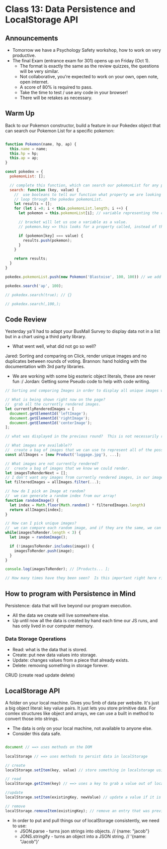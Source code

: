 # Class 13: Data Persistence and LocalStorage API

## Announcements

* Tomorrow we have a Psychology Safety workshop, how to work on very productive.
* The final Exam (entrance exam for 301) opens up on Friday (Oct 1).
  * The format is exactly the same as the review quizzes, the questions will be very similar.
  * Not collaborative, you're expected to work on your own, open note, open internet.
  * A score of 80% is required to pass.
  * Take the time to test / use any code in your browser!
  * There will be retakes as necessary.

## Warm Up

Back to our Pokemon constructor, build a feature in our Pokedex object that can search our Pokemon List for a specific pokemon:

```js

function Pokemon(name, hp, ap) {
  this.name = name;
  this.hp = hp;
  this.ap = ap;
}

const pokedex = {
  pokemonList: [];

  // complete this function, which can search our pokemonList for any pokemon by name, hitpoints, or attackpoints, if no pokemon is found, just return null.
  search: function (key, value) {
    //  use booleans to tell our function what property we are looking for?
    // loop through the pokedex pokemonList.
    let results = [];
    for (let i =0; i < this.pokemonList.length; i ++) {
      let pokemon = this.pokemonList[i]; // variable representing the current pokemon in the loop.

      // bracket will let us use a variable as a value.
      // pokemon.key => this looks for a property called, instead of the value that "key" represents

      if (pokemon[key] === value) {
        results.push(pokemon);
      }
    }

    return results;
  }
}

pokedex.pokemonList.push(new Pokemon('Blastoise', 100, 100)) // we add pokemon here

pokedex.search('ap', 100);

// pokedex.search(true); // {}

// pokedex.search(,100,);

```

## Code Review

Yesterday ya'll had to adapt your BusMall Survey to display data not in a list but in a chart using a third party library.

* What went well, what did not go so well?
  
Jared: Sorting and comparing on Click, render unique images and no duplicates between rounds of voting.
Brannon: hand holding with the documentation with 3rd party libraries.
* We are working with some big esoteric object literals, these are never fun :/
Jordan: Getting some Pseudo code to help with code writing.

```js
// Sorting and comparing Images in order to display all unique images with the next round of voting. 

// What is being shown right now on the page?
//  grab all the currently rendered images.
let currentlyRenderedImages = [
  document.getElementId('leftImage');
  document.getElementId('rightImage');
  document.getElementId('centerImage');
];

// what was displayed in the previous round?  This is not necessarily required on click.

// What images are available??
//  create a bag of images that we can use to represent all of the possible products.
const allImages = [new Product('luggage.jpg'), ...];

// What images are not currently rendered?
//  create a bag of images that we know we could render.
let imagesToRenderNext = [];
// I don't want any images from currently rendered images, in our images to renderNext.
let filteredImages = allImages.filter(...);

// how do I pick an Image at random?
//  we can generate a random index from our array!
function randomImage() {
  let index = Math.floor(Math.random() * filteredImages.length)
  return allImages[index];
}

// How can I pick unique images?
//  we can compare each random image, and if they are the same, we can regenerate an image for any duplicates.
while(imagesToRender.length < 3) {
  let image = randomImage();

  if (!imagesToRender.includes(image)) {
    imagesToRender.push(image);
  }
}

console.log(imagesToRender); // [Products... ];

// How many times have they been seen?  Is this important right here right now? Maybe maybe not?

```

## How to program with Persistence in Mind

Persistence: data that will live beyond our program execution.

* All the data we create will live somewhere else.
* Up until now all the data is created by hand each time our JS runs, and has only lived in our computer memory.

### Data Storage Operations

* Read: what is the data that is stored.
* Create: put new data values into storage.
* Update: changes values from a piece that already exists.
* Delete: removing something in storage forever.

CRUD (create read update delete)

## LocalStorage API

A folder on your local machine. Gives you 5mb of data per website.  It's just a big object literal: key value pairs.  It just lets you store primitive data.  For comlex structures like object and arrays, we can use a built in method to convert those into strings.

* The data is only on your local machine, not available to anyone else.
* Consider this data safe.

```js

document // ==> uses methods on the DOM
 
localStorage // ==> uses methods to persist data in localStorage

// create
localStorage.setItem(key, value) // store something in localstorage using the key as an identifier;

// read
localStorage.getItem(key) // ==> uses a key to grab a value out of localstorage.

//update
localStorage.setItem(existingKey, newValue) // update a value if it is already present.

// remove
localStorage.removeItem(existingKey); // remove an entry that was previously made.

```

* In order to put and pull things our of localStorage consistently, we need to use:
  * JSON.parse - turns json strings into objects. // {name: "jacob"}
  * JONS.stringify - turns an object into a JSON string. // '{name: "Jacob"}'
